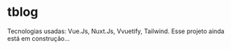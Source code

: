 # tblog
Tecnologias usadas: Vue.Js, Nuxt.Js, Vvuetify, Tailwind.
Esse projeto ainda está em construção...